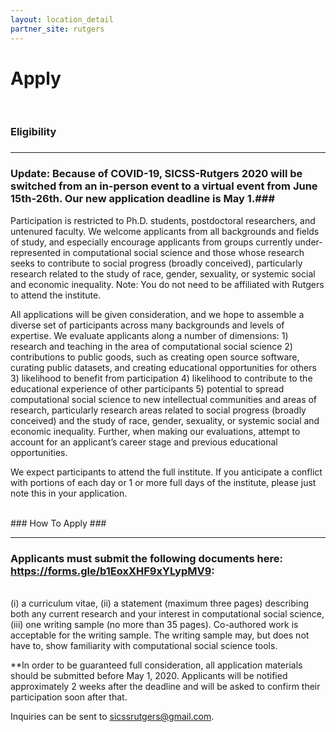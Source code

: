 ```yaml
---
layout: location_detail
partner_site: rutgers
---
```


<h1 class="display-4">Apply</h1>
<br />

### Eligibility
### <a name="eligibility"></a>

---
### Update: Because of COVID-19, SICSS-Rutgers 2020 will be switched from an in-person event to a virtual event from June 15th-26th. Our new application deadline is May 1.###

Participation is restricted to Ph.D. students, postdoctoral researchers, and untenured faculty. We welcome applicants from all backgrounds and fields of study, and especially encourage applicants from groups currently under-represented in computational social science and those whose research seeks to contribute to social progress (broadly conceived), particularly research related to the study of race, gender, sexuality, or systemic social and economic inequality. Note: You do not need to be affiliated with Rutgers to attend the institute. 

All applications will be given consideration, and we hope to assemble a diverse set of participants across many backgrounds and levels of expertise. We evaluate applicants along a number of dimensions: 1) research and teaching in the area of computational social science 2) contributions to public goods, such as creating open source software, curating public datasets, and creating educational opportunities for others 3) likelihood to benefit from participation 4) likelihood to contribute to the educational experience of other participants 5) potential to spread computational social science to new intellectual communities and areas of research, particularly research areas related to social progress (broadly conceived) and the study of race, gender, sexuality, or systemic social and economic inequality. Further, when making our evaluations, attempt to account for an applicant’s career stage and previous educational opportunities.
<br />

We expect participants to attend the full institute. If you anticipate a conflict with portions of each day or 1 or more full days of the institute, please just note this in your application.

<br />
### How To Apply
### <a name="how_to_apply"></a>

---

### Applicants must submit the following documents here: https://forms.gle/b1EoxXHF9xYLypMV9: ###
<br />
(i) a curriculum vitae, (ii) a statement (maximum three pages) describing both any current research and your interest in computational social science, (iii) one writing sample (no more than 35 pages). Co-authored work is acceptable for the writing sample. The writing sample may, but does not have to, show familiarity with computational social science tools.

**In order to be guaranteed full consideration, all application materials should be submitted before May 1, 2020. Applicants will be notified approximately 2 weeks after the deadline and will be asked to confirm their participation soon after that.

Inquiries can be sent to sicssrutgers@gmail.com.


